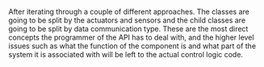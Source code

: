 After iterating through a couple of different approaches. The classes are going to be split by the actuators and sensors and the child classes are going to be split by data communication type. These are the most direct concepts the programmer of the API has to deal with, and the higher level issues such as what the function of the component is and what part of the system it is associated with will be left to the actual control logic code.

